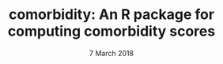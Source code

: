 ---
title: "comorbidity: An R package for computing comorbidity scores"
tags:
- comorbidity
- ICD
- R
authors:
- name: Alessandro Gasparini
  orcid: 0000-0002-8319-7624
  affiliation: 1
affiliations:
- name: Biostatistics Research Group, Department of Health Sciences, University of Leicester
  index: 1
date: 7 March 2018
bibliography: paper.bib
---